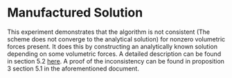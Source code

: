 # Manufactured Solution

This experiment demonstrates that the algorithm is not consistent (The scheme does not converge to the analytical solution) for nonzero volumetric forces present. It does this by constructing an analytically known solution depending on some volumetric forces. A detailed description can be found in section 5.2 [here](../../thesis.pdf). A proof of the inconsistency can be found in proposition 3 section 5.1 in the aforementioned document.
